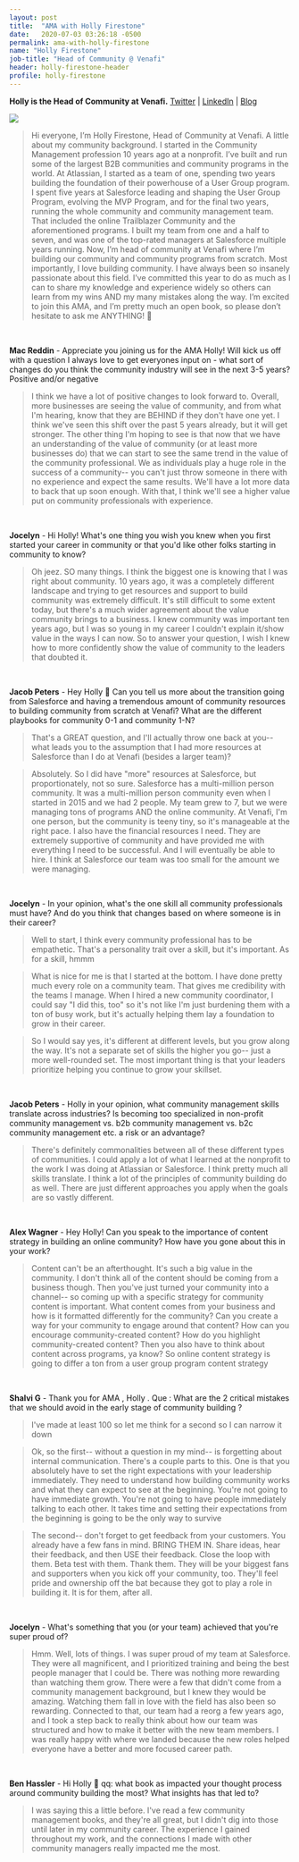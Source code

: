 ```yaml
---
layout: post
title:  "AMA with Holly Firestone"
date:   2020-07-03 03:26:18 -0500
permalink: ama-with-holly-firestone
name: "Holly Firestone"
job-title: "Head of Community @ Venafi"
header: holly-firestone-header
profile: holly-firestone
---
```


**Holly is the Head of Community at Venafi.** [Twitter](https://twitter.com/hollygfirestone/) \| [LinkedIn](https://www.linkedin.com/in/hollygfirestone/) \| [Blog](https://medium.com/@HollyFirestone)

<img style="max-width: 100%" src="/assets/ama/{{ page.header }}.png"/>


>Hi everyone, I’m Holly Firestone, Head of Community at Venafi. A little about my community background. I started in the Community Management profession 10 years ago at a nonprofit. I’ve built and run some of the largest B2B communities and community programs in the world. At Atlassian, I started as a team of one, spending two years building the foundation of their powerhouse of a User Group program. I spent five years at Salesforce leading and shaping the User Group Program, evolving the MVP Program, and for the final two years, running the whole community and community management team. That included the online Trailblazer Community and the aforementioned programs. I built my team from one and a half to seven, and was one of the top-rated managers at Salesforce multiple years running. Now, I’m head of community at Venafi where I’m building our community and community programs from scratch. 
>Most importantly, I love building community. I have always been so insanely passionate about this field. I’ve committed this year to do as much as I can to share my knowledge and experience widely so others can learn from my wins AND my many mistakes along the way. I’m excited to join this AMA, and I’m pretty much an open book, so please don’t hesitate to ask me ANYTHING! 🙂

<br>

**Mac Reddin** - Appreciate you joining us for the AMA Holly! Will kick us off with a question I always love to get everyones input on - what sort of changes do you think the community industry will see in the next 3-5 years? Positive and/or negative

>I think we have a lot of positive changes to look forward to. Overall, more businesses are seeing the value of community, and from what I'm hearing, know that they are BEHIND if they don't have one yet. I think we've seen this shift over the past 5 years already, but it will get stronger. The other thing I'm hoping to see is that now that we have an understanding of the value of community (or at least more businesses do) that we can start to see the same trend in the value of the community professional. We as individuals play a huge role in the success of a community-- you can't just throw someone in there with no experience and expect the same results. We'll have a lot more data to back that up soon enough. With that, I think we'll see a higher value put on community professionals with experience.

<br>

**Jocelyn** - Hi Holly! What's one thing you wish you knew when you first started your career in community or that you'd like other folks starting in community to know?

>Oh jeez. SO many things. I think the biggest one is knowing that I was right about community. 10 years ago, it was a completely different landscape and trying to get resources and support to build community was extremely difficult. It's still difficult to some extent today, but there's a much wider agreement about the value community brings to a business. I knew community was important ten years ago, but I was so young in my career I couldn't explain it/show value in the ways I can now. So to answer your question, I wish I knew how to more confidently show the value of community to the leaders that doubted it.


<br>

**Jacob Peters** - Hey Holly 🙂 Can you tell us more about the transition going from Salesforce and having a tremendous amount of community resources to building community from scratch at Venafi? What are the different playbooks for community 0-1 and community 1-N?

>That's a GREAT question, and I'll actually throw one back at you-- what leads you to the assumption that I had more resources at Salesforce than I do at Venafi (besides a larger team)?

>Absolutely. So I did have "more" resources at Salesforce, but proportionately, not so sure. Salesforce has a multi-million person community. It was a multi-million person community even when I started in 2015 and we had 2 people. My team grew to 7, but we were managing tons of programs AND the online community. At Venafi, I'm one person, but the community is teeny tiny, so it's manageable at the right pace. I also have the financial resources I need. They are extremely supportive of community and have provided me with everything I need to be successful. And I will eventually be able to hire. I think at Salesforce our team was too small for the amount we were managing.

<br>

**Jocelyn** - In your opinion, what's the one skill all community professionals must have? And do you think that changes based on where someone is in their career?

>Well to start, I think every community professional has to be empathetic. That's a personality trait over a skill, but it's important. As for a skill, hmmm

>What is nice for me is that I started at the bottom. I have done pretty much every role on a community team. That gives me credibility with the teams I manage. When I hired a new community coordinator, I could say "I did this, too" so it's not like I'm just burdening them with a ton of busy work, but it's actually helping them lay a foundation to grow in their career.


>So I would say yes, it's different at different levels, but you grow along the way. It's not a separate set of skills the higher you go-- just a more well-rounded set. The most important thing is that your leaders prioritize helping you continue to grow your skillset.


<br> 

**Jacob Peters** - Holly in your opinion, what community management skills translate across industries? Is becoming too specialized in non-profit community management vs. b2b community management vs. b2c community management etc. a risk or an advantage?

>There's definitely commonalities between all of these different types of communities. I could apply a lot of what I learned at the nonprofit to the work I was doing at Atlassian or Salesforce. I think pretty much all skills translate. I think a lot of the principles of community building do as well. There are just different approaches you apply when the goals are so vastly different.

<br>

**Alex Wagner** - Hey Holly! Can you speak to the importance of content strategy in building an online community? How have you gone about this in your work?

>Content can't be an afterthought. It's such a big value in the community. I don't think all of the content should be coming from a business though. Then you've just turned your community into a channel-- so coming up with a specific strategy for community content is important. What content comes from your business and how is it formatted differently for the community? Can you create a way for your community to engage around that content? How can you encourage community-created content? How do you highlight community-created content? Then you also have to think about content across programs, ya know? So online content strategy is going to differ a ton from a user group program content strategy

<br>

**Shalvi G** - Thank you for AMA , Holly . Que : What are the 2 critical mistakes that we should avoid in the early stage of community building ?

>I've made at least 100 so let me think for a second so I can narrow it down

>Ok, so the first-- without a question in my mind-- is forgetting about internal communication. There's a couple parts to this. One is that you absolutely have to set the right expectations with your leadership  immediately. They need to understand how building community works and what they can expect to see at the beginning. You're not going to have immediate growth. You're not going to have people immediately talking to each other. It takes time and setting their expectations from the beginning is going to be the only way to survive 

>The second-- don't forget to get feedback from your customers. You already have a few fans in mind. BRING THEM IN. Share ideas, hear their feedback, and then USE their feedback. Close the loop with them. Beta test with them. Thank them. They will be your biggest fans and supporters when you kick off your community, too. They'll feel pride and ownership off the bat because they got to play a role in building it. It is for them, after all.


<br>

**Jocelyn** - What's something that you (or your team) achieved that you're super proud of?

>Hmm. Well, lots of things. I was super proud of my team at Salesforce. They were all magnificent, and I prioritized training and being the best people manager that I could be. There was nothing more rewarding than watching them grow. There were a few that didn't come from a community management background, but I knew they would be amazing. Watching them fall in love with the field has also been so rewarding. Connected to that, our team had a reorg a few years ago, and I took a step back to really think about how our team was structured and how to make it better with the new team members. I was really happy with where we landed because the new roles helped everyone have a better and more focused career path.

<br>

**Ben Hassler** - Hi Holly 👋  qq: what book as impacted your thought process around community building the most? What insights has that led to?

>I was saying this a little before. I've read a few community management books, and they're all great, but I didn't dig into those until later in my community career. The experience I gained throughout my work, and the connections I made with other community managers really impacted me the most.

